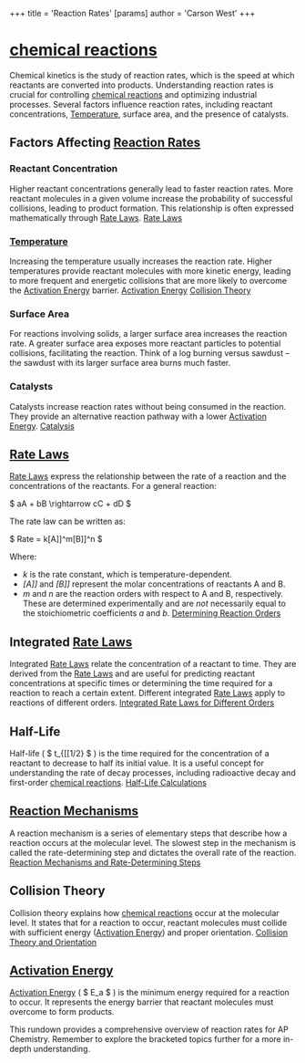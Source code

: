 +++
 title = 'Reaction Rates'
[params]
	author = 'Carson West'
+++
# [chemical reactions](./../chemical-reactions/)



Chemical kinetics is the study of reaction rates, which is the speed at which reactants are converted into products. Understanding reaction rates is crucial for controlling [chemical reactions](./../chemical-reactions/) and optimizing industrial processes. Several factors influence reaction rates, including reactant concentrations, [Temperature](./../temperature/), surface area, and the presence of catalysts.

## Factors Affecting [Reaction Rates](./../reaction-rates/) 
### Reactant Concentration

Higher reactant concentrations generally lead to faster reaction rates.  More reactant molecules in a given volume increase the probability of successful collisions, leading to product formation.  This relationship is often expressed mathematically through [Rate Laws](./../rate-laws/). [Rate Laws](./../rate-laws/)

### [Temperature](./../temperature/)

Increasing the temperature usually increases the reaction rate. Higher temperatures provide reactant molecules with more kinetic energy, leading to more frequent and energetic collisions that are more likely to overcome the [Activation Energy](./../activation-energy/) barrier. [Activation Energy](./../activation-energy/)  [Collision Theory](./../collision-theory/)

### Surface Area

For reactions involving solids, a larger surface area increases the reaction rate. A greater surface area exposes more reactant particles to potential collisions, facilitating the reaction.  Think of a log burning versus sawdust – the sawdust with its larger surface area burns much faster.

### Catalysts

Catalysts increase reaction rates without being consumed in the reaction. They provide an alternative reaction pathway with a lower [Activation Energy](./../activation-energy/).  [Catalysis](./../catalysis/)


## [Rate Laws](./../rate-laws/)

[Rate Laws](./../rate-laws/) express the relationship between the rate of a reaction and the concentrations of the reactants.  For a general reaction:

 $ aA + bB \rightarrow cC + dD $ 

The rate law can be written as:

 $ Rate = k[A]]^m[B]]^n $ 

Where:

* *k* is the rate constant, which is temperature-dependent.
* *[A]]* and *[B]]* represent the molar concentrations of reactants A and B.
* *m* and *n* are the reaction orders with respect to A and B, respectively.  These are determined experimentally and are *not* necessarily equal to the stoichiometric coefficients *a* and *b*. [Determining Reaction Orders](./../determining-reaction-orders/)

## Integrated [Rate Laws](./../rate-laws/)

Integrated [Rate Laws](./../rate-laws/) relate the concentration of a reactant to time.  They are derived from the [Rate Laws](./../rate-laws/) and are useful for predicting reactant concentrations at specific times or determining the time required for a reaction to reach a certain extent.  Different integrated [Rate Laws](./../rate-laws/) apply to reactions of different orders. [Integrated Rate Laws for Different Orders](./../integrated-rate-laws-for-different-orders/)

## Half-Life

Half-life ( $ t_{[[1/2} $ ) is the time required for the concentration of a reactant to decrease to half its initial value.  It is a useful concept for understanding the rate of decay processes, including radioactive decay and first-order [chemical reactions](./../chemical-reactions/).  [Half-Life Calculations](./../half-life-calculations/)

## [Reaction Mechanisms](./../reaction-mechanisms/)

A reaction mechanism is a series of elementary steps that describe how a reaction occurs at the molecular level.  The slowest step in the mechanism is called the rate-determining step and dictates the overall rate of the reaction. [Reaction Mechanisms and Rate-Determining Steps](./../reaction-mechanisms-and-rate-determining-steps/)


## Collision Theory

Collision theory explains how [chemical reactions](./../chemical-reactions/) occur at the molecular level.  It states that for a reaction to occur, reactant molecules must collide with sufficient energy ([Activation Energy](./../activation-energy/)) and proper orientation. [Collision Theory and Orientation](./../collision-theory-and-orientation/)

## [Activation Energy](./../activation-energy/)

[Activation Energy](./../activation-energy/) ( $ E_a $ ) is the minimum energy required for a reaction to occur.  It represents the energy barrier that reactant molecules must overcome to form products.



This rundown provides a comprehensive overview of reaction rates for AP Chemistry.  Remember to explore the bracketed topics further for a more in-depth understanding.
